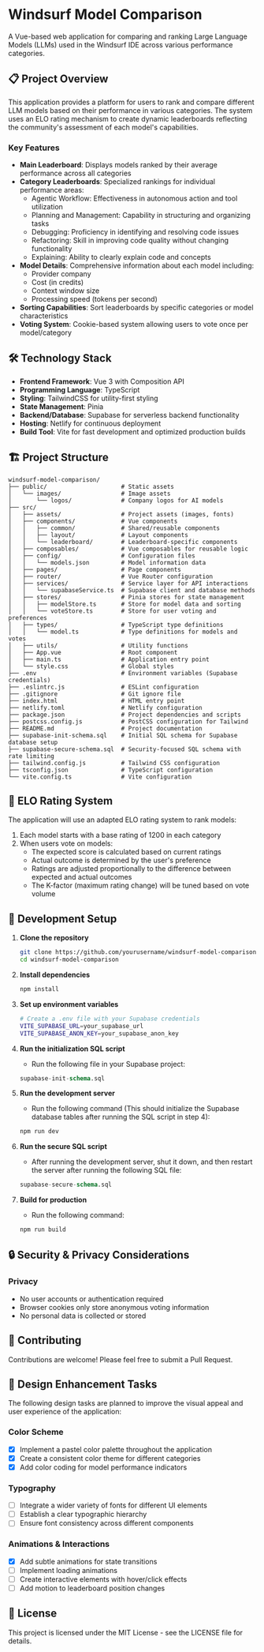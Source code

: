 # Windsurf Model Comparison

A Vue-based web application for comparing and ranking Large Language Models
(LLMs) used in the Windsurf IDE across various performance categories.

## 📋 Project Overview

This application provides a platform for users to rank and compare different LLM
models based on their performance in various categories. The system uses an ELO
rating mechanism to create dynamic leaderboards reflecting the community's
assessment of each model's capabilities.

### Key Features

- **Main Leaderboard**: Displays models ranked by their average performance
  across all categories
- **Category Leaderboards**: Specialized rankings for individual performance
  areas:
  - Agentic Workflow: Effectiveness in autonomous action and tool utilization
  - Planning and Management: Capability in structuring and organizing tasks
  - Debugging: Proficiency in identifying and resolving code issues
  - Refactoring: Skill in improving code quality without changing functionality
  - Explaining: Ability to clearly explain code and concepts
- **Model Details**: Comprehensive information about each model including:
  - Provider company
  - Cost (in credits)
  - Context window size
  - Processing speed (tokens per second)
- **Sorting Capabilities**: Sort leaderboards by specific categories or model
  characteristics
- **Voting System**: Cookie-based system allowing users to vote once per
  model/category

## 🛠️ Technology Stack

- **Frontend Framework**: Vue 3 with Composition API
- **Programming Language**: TypeScript
- **Styling**: TailwindCSS for utility-first styling
- **State Management**: Pinia
- **Backend/Database**: Supabase for serverless backend functionality
- **Hosting**: Netlify for continuous deployment
- **Build Tool**: Vite for fast development and optimized production builds

## 🏗️ Project Structure

```
windsurf-model-comparison/
├── public/                     # Static assets
│   └── images/                 # Image assets
│       └── logos/              # Company logos for AI models
├── src/
│   ├── assets/                 # Project assets (images, fonts)
│   ├── components/             # Vue components
│   │   ├── common/             # Shared/reusable components
│   │   ├── layout/             # Layout components
│   │   └── leaderboard/        # Leaderboard-specific components
│   ├── composables/            # Vue composables for reusable logic
│   ├── config/                 # Configuration files
│   │   └── models.json         # Model information data
│   ├── pages/                  # Page components
│   ├── router/                 # Vue Router configuration
│   ├── services/               # Service layer for API interactions
│   │   └── supabaseService.ts  # Supabase client and database methods
│   ├── stores/                 # Pinia stores for state management
│   │   ├── modelStore.ts       # Store for model data and sorting
│   │   └── voteStore.ts        # Store for user voting and preferences
│   ├── types/                  # TypeScript type definitions
│   │   └── model.ts            # Type definitions for models and votes
│   ├── utils/                  # Utility functions
│   ├── App.vue                 # Root component
│   ├── main.ts                 # Application entry point
│   └── style.css               # Global styles
├── .env                        # Environment variables (Supabase credentials)
├── .eslintrc.js                # ESLint configuration
├── .gitignore                  # Git ignore file
├── index.html                  # HTML entry point
├── netlify.toml                # Netlify configuration
├── package.json                # Project dependencies and scripts
├── postcss.config.js           # PostCSS configuration for Tailwind
├── README.md                   # Project documentation
├── supabase-init-schema.sql    # Initial SQL schema for Supabase database setup
├── supabase-secure-schema.sql  # Security-focused SQL schema with rate limiting
├── tailwind.config.js          # Tailwind CSS configuration
├── tsconfig.json               # TypeScript configuration
└── vite.config.ts              # Vite configuration
```

## 🧮 ELO Rating System

The application will use an adapted ELO rating system to rank models:

1. Each model starts with a base rating of 1200 in each category
2. When users vote on models:
   - The expected score is calculated based on current ratings
   - Actual outcome is determined by the user's preference
   - Ratings are adjusted proportionally to the difference between expected and
     actual outcomes
   - The K-factor (maximum rating change) will be tuned based on vote volume

## 🔧 Development Setup

1. **Clone the repository**
   ```bash
   git clone https://github.com/yourusername/windsurf-model-comparison.git
   cd windsurf-model-comparison
   ```

2. **Install dependencies**
   ```bash
   npm install
   ```

3. **Set up environment variables**
   ```bash
   # Create a .env file with your Supabase credentials
   VITE_SUPABASE_URL=your_supabase_url
   VITE_SUPABASE_ANON_KEY=your_supabase_anon_key
   ```
4. **Run the initialization SQL script**
   - Run the following file in your Supabase project:
   ```sql
   supabase-init-schema.sql
   ```

5. **Run the development server**
   - Run the following command (This should initialize the Supabase database
     tables after running the SQL script in step 4):
   ```bash
   npm run dev
   ```

6. **Run the secure SQL script**
   - After running the development server, shut it down, and then restart the
     server after running the following SQL file:
   ```sql
   supabase-secure-schema.sql
   ```

7. **Build for production**
   - Run the following command:
   ```bash
   npm run build
   ```

## 🔒 Security & Privacy Considerations

### Privacy

- No user accounts or authentication required
- Browser cookies only store anonymous voting information
- No personal data is collected or stored

## 🤝 Contributing

Contributions are welcome! Please feel free to submit a Pull Request.

## 🎨 Design Enhancement Tasks

The following design tasks are planned to improve the visual appeal and user
experience of the application:

### Color Scheme

- [x] Implement a pastel color palette throughout the application
- [x] Create a consistent color theme for different categories
- [x] Add color coding for model performance indicators

### Typography

- [ ] Integrate a wider variety of fonts for different UI elements
- [ ] Establish a clear typographic hierarchy
- [ ] Ensure font consistency across different components

### Animations & Interactions

- [x] Add subtle animations for state transitions
- [ ] Implement loading animations
- [ ] Create interactive elements with hover/click effects
- [ ] Add motion to leaderboard position changes

## 📄 License

This project is licensed under the MIT License - see the LICENSE file for
details.
